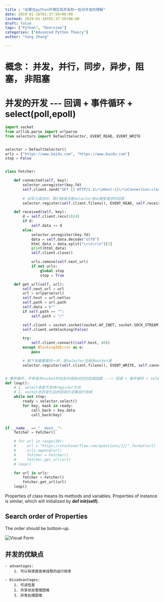 ```yaml
---
title : "如果在python环境实现并发和一些对并发的理解"
date: 2019-01-16T01:37:56+08:00
lastmod: 2019-01-16T01:37:56+08:00
draft: false
tags: ["Python", "Overview"]
categories: ["Advanced Python Theory"]
author: "Yang Zhang"

---
```


# 概念： 并发，并行，同步，异步，阻塞， 非阻塞

# 并发的开发 --- 回调 + 事件循环 + select(poll,epoll)

```python
import socket
from urllib.parse import urlparse
from selectors import DefaultSelector, EVENT_READ, EVENT_WRITE


selector = DefaultSelector()
urls = ["https://www.baidu.com", "https://www.baidu.com"]
stop = False


class Fetcher:

    def connected(self, key):
        selector.unregister(key.fd)
        self.client.send("GET {} HTTP/1.1\r\nHost:{}\r\nConnection:close\r\n\r\n".format(self.path,
                                                                                         self.host).encode("utf8"))
        # 当写入成功时，我们继续注册selector用以接受请求的回答
        selector.register(self.client.fileno(), EVENT_READ, self.received)

    def received(self, key):
        d = self.client.recv(1024)
        if d:
            self.data += d
        else:
            selector.unregister(key.fd)
            data = self.data.decode("utf8")
            html_data = data.split("\r\n\r\n")[1]
            print(html_data)
            self.client.close()

            urls.remove(self.next_url)
            if not urls:
                global stop
                stop = True

    def get_url(self, url):
        self.next_url = url
        url = urlparse(url)
        self.host = url.netloc
        self.path = url.path
        self.data = b""
        if self.path == "":
            self.path = "/"

        self.client = socket.socket(socket.AF_INET, socket.SOCK_STREAM)
        self.client.setblocking(False)

        try:
            self.client.connect((self.host, 80))
        except BlockingIOError as e:
            pass

        # 接下来最重要的一步，把selector注册到socket里
        selector.register(self.client.fileno(), EVENT_WRITE, self.connected)


# 事件循环，不停请求socket的状态并调用对应的回调函数 ---> 回调 + 事件循环 + select(poll,epoll)
def loop():
    # 1. select本身不支持register方法
    # 2. socket状态变化后的回调方法需自行完成
    while not stop:
        ready = selector.select()
        for key, mask in ready:
            call_back = key.data
            call_back(key)


if __name__ == "__main__":
    fetcher = Fetcher()

    # for url in range(20):
    #     url = "https://stackoverflow.com/questions/{}/".format(url)
    #     urls.append(url)
    #     fetcher = Fetcher()
    #     fetcher.get_url(url)
    # loop()

    for url in urls:
        fetcher = Fetcher()
        fetcher.get_url(url)
    loop()

```

Properties of class means its methods and variables. Properties of instance is similar, which will initialized by **def __init__(self)**. 

## Search order of Properties

The order should be bottom-up. 

![Visual Form](/images/zRHzx.png)

## 并发的优缺点
    - advantages:
        1. 可以有效提高单线程的运行效率
      
    - Disadvantages:
        1. 可读性差
        2. 共享状态管理困难
        3. 异常处理困难